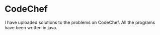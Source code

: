 # CodeChef
I have uploaded solutions to the problems on CodeChef.
All the programs have been written in java.
